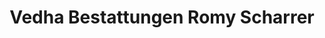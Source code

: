 ---
title: "Vedha Bestattungen Romy Scharrer"
url: /chemnitz/vedha-bestattungen-romy-scharrer/
shop: Bestattungen
---